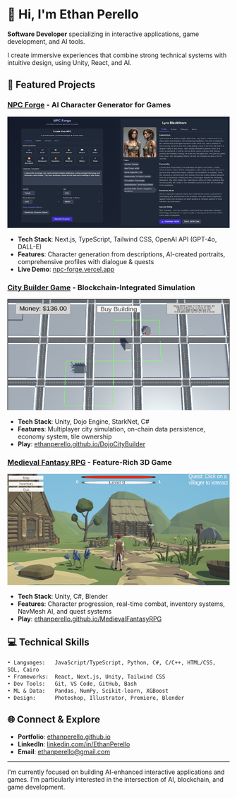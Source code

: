 # 👋 Hi, I'm Ethan Perello

**Software Developer** specializing in interactive applications, game development, and AI tools.

I create immersive experiences that combine strong technical systems with intuitive design, using Unity, React, and AI.

## 🚀 Featured Projects

### [NPC Forge](https://github.com/EthanPerello/npc-forge) - AI Character Generator for Games
![NPC Forge Preview](images/npc-forge.png)
- **Tech Stack**: Next.js, TypeScript, Tailwind CSS, OpenAI API (GPT-4o, DALL-E)
- **Features**: Character generation from descriptions, AI-created portraits, comprehensive profiles with dialogue & quests
- **Live Demo**: [npc-forge.vercel.app](https://npc-forge-ethan-perellos-projects.vercel.app)

### [City Builder Game](https://github.com/EthanPerello/DojoCityBuilder) - Blockchain-Integrated Simulation
![City Builder Preview](images/City_Builder_Game.png)
- **Tech Stack**: Unity, Dojo Engine, StarkNet, C#
- **Features**: Multiplayer city simulation, on-chain data persistence, economy system, tile ownership
- **Play**: [ethanperello.github.io/DojoCityBuilder](https://ethanperello.github.io/DojoCityBuilder/)

### [Medieval Fantasy RPG](https://github.com/EthanPerello/MedievalFantasyRPG) - Feature-Rich 3D Game
![RPG Preview](images/Midieval_Fantasy_RPG.png)
- **Tech Stack**: Unity, C#, Blender
- **Features**: Character progression, real-time combat, inventory systems, NavMesh AI, and quest systems
- **Play**: [ethanperello.github.io/MedievalFantasyRPG](https://ethanperello.github.io/MedievalFantasyRPG/)

## 💻 Technical Skills

```
• Languages:   JavaScript/TypeScript, Python, C#, C/C++, HTML/CSS, SQL, Cairo
• Frameworks:  React, Next.js, Unity, Tailwind CSS
• Dev Tools:   Git, VS Code, GitHub, Bash
• ML & Data:   Pandas, NumPy, Scikit-learn, XGBoost
• Design:      Photoshop, Illustrator, Premiere, Blender
```

## 🌐 Connect & Explore

- **Portfolio**: [ethanperello.github.io](https://ethanperello.github.io)
- **LinkedIn**: [linkedin.com/in/EthanPerello](http://linkedin.com/in/EthanPerello)
- **Email**: ethanperello@gmail.com

---

I'm currently focused on building AI-enhanced interactive applications and games. I'm particularly interested in the intersection of AI, blockchain, and game development.